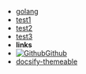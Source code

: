 - [golang](Golang)
- [test1](fragments/list)
- [test2](courses/mysql/css)
- [test3](tools/test)
- **links**
- [![Github](assets/img/github.svg)Github](https://github.com/higoozu/)
- [docsify-themeable](https://jhildenbiddle.github.io/docsify-themeable/#/) 
